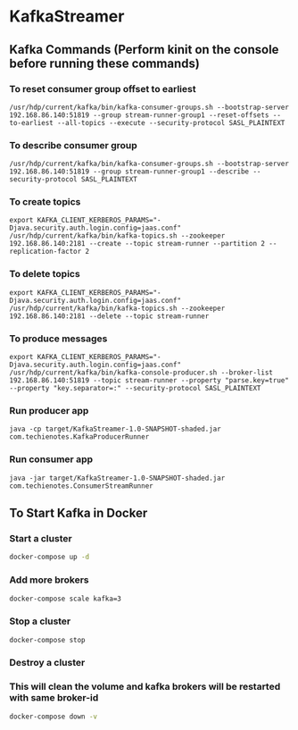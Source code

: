 # KafkaStreamer

## Kafka Commands (Perform kinit on the console before running these commands)

### To reset consumer group offset to earliest

```shell
/usr/hdp/current/kafka/bin/kafka-consumer-groups.sh --bootstrap-server 192.168.86.140:51819 --group stream-runner-group1 --reset-offsets --to-earliest --all-topics --execute --security-protocol SASL_PLAINTEXT
```

### To describe consumer group

```shell
/usr/hdp/current/kafka/bin/kafka-consumer-groups.sh --bootstrap-server 192.168.86.140:51819 --group stream-runner-group1 --describe --security-protocol SASL_PLAINTEXT
```

### To create topics

```shell
export KAFKA_CLIENT_KERBEROS_PARAMS="-Djava.security.auth.login.config=jaas.conf"
/usr/hdp/current/kafka/bin/kafka-topics.sh --zookeeper 192.168.86.140:2181 --create --topic stream-runner --partition 2 --replication-factor 2
```

### To delete topics

```shell
export KAFKA_CLIENT_KERBEROS_PARAMS="-Djava.security.auth.login.config=jaas.conf"
/usr/hdp/current/kafka/bin/kafka-topics.sh --zookeeper 192.168.86.140:2181 --delete --topic stream-runner
```

### To produce messages

```shell
export KAFKA_CLIENT_KERBEROS_PARAMS="-Djava.security.auth.login.config=jaas.conf"
/usr/hdp/current/kafka/bin/kafka-console-producer.sh --broker-list 192.168.86.140:51819 --topic stream-runner --property "parse.key=true" --property "key.separator=:" --security-protocol SASL_PLAINTEXT 
```

### Run producer app

```shell
java -cp target/KafkaStreamer-1.0-SNAPSHOT-shaded.jar com.techienotes.KafkaProducerRunner
```

### Run consumer app

```shell
java -jar target/KafkaStreamer-1.0-SNAPSHOT-shaded.jar com.techienotes.ConsumerStreamRunner
```

## To Start Kafka in Docker

### Start a cluster

```bash
docker-compose up -d
```

### Add more brokers

```bash
docker-compose scale kafka=3
```

### Stop a cluster

```bash
docker-compose stop
```

### Destroy a cluster

### This will clean the volume and kafka brokers will be restarted with same broker-id

```bash
docker-compose down -v
```


